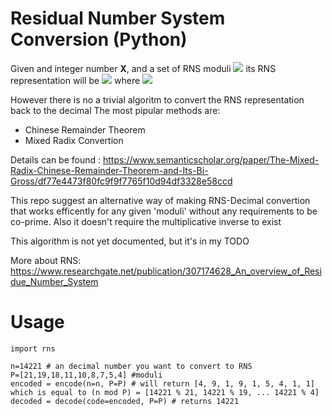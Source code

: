 # Residual Number System Conversion (Python)

Given and integer number <b>X</b>, and a set of RNS moduli <img src="https://render.githubusercontent.com/render/math?math=P = {p_1, p_2, .., p_n}"> its RNS representation will be <img src="https://render.githubusercontent.com/render/math?math={x_1, x_2, ... x_n}"> where <img src="https://render.githubusercontent.com/render/math?math=x_i = X_i \mod p_i"> 

However there is no a trivial algoritm to convert the RNS representation back to the decimal
The most pipular methods are:
- Chinese Remainder Theorem
- Mixed Radix Convertion

Details can be found : https://www.semanticscholar.org/paper/The-Mixed-Radix-Chinese-Remainder-Theorem-and-Its-Bi-Gross/df77e4473f80fc9f9f7765f10d94df3328e58ccd

This repo suggest an alternative way of making RNS-Decimal convertion that works efficently for any given 'moduli' without any requirements to be co-prime.
Also it doesn't require the multiplicative inverse to exist

This algorithm is not yet documented, but it's in my TODO

More about RNS:
https://www.researchgate.net/publication/307174628_An_overview_of_Residue_Number_System

# Usage

```
import rns

n=14221 # an decimal number you want to convert to RNS
P=[21,19,18,11,10,8,7,5,4] #moduli
encoded = encode(n=n, P=P) # will return [4, 9, 1, 9, 1, 5, 4, 1, 1] which is equal to (n mod P) = [14221 % 21, 14221 % 19, ... 14221 % 4]
decoded = decode(code=encoded, P=P) # returns 14221
```


